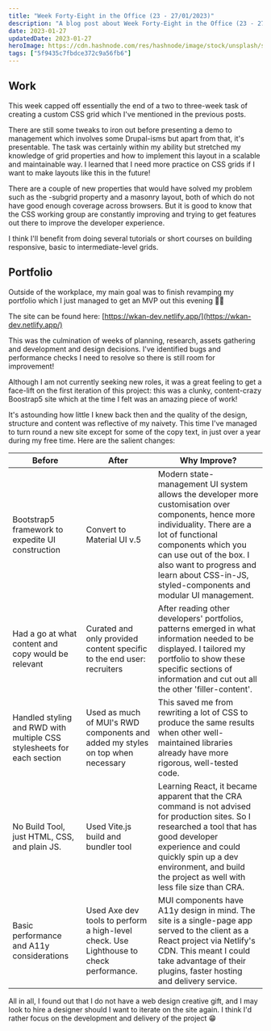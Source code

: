 ```yaml
---
title: "Week Forty-Eight in the Office (23 - 27/01/2023)"
description: "A blog post about Week Forty-Eight in the Office (23 - 27/01/2023)"
date: 2023-01-27
updatedDate: 2023-01-27
heroImage: https://cdn.hashnode.com/res/hashnode/image/stock/unsplash/s9CC2SKySJM/upload/3acf56e3a61fd537d852574a27cd09ec.jpeg
tags: ["5f9435c7fbdce372c9a56fb6"]
---
```


## Work

This week capped off essentially the end of a two to three-week task of creating a custom CSS grid which I've mentioned in the previous posts.

There are still some tweaks to iron out before presenting a demo to management which involves some Drupal-isms but apart from that, it's presentable. The task was certainly within my ability but stretched my knowledge of grid properties and how to implement this layout in a scalable and maintainable way. I learned that I need more practice on CSS grids if I want to make layouts like this in the future!

There are a couple of new properties that would have solved my problem such as the -subgrid property and a masonry layout, both of which do not have good enough coverage across browsers. But it is good to know that the CSS working group are constantly improving and trying to get features out there to improve the developer experience.

I think I'll benefit from doing several tutorials or short courses on building responsive, basic to intermediate-level grids.

## Portfolio

Outside of the workplace, my main goal was to finish revamping my portfolio which I just managed to get an MVP out this evening 💪🏽

The site can be found here: [https://wkan-dev.netlify.app/](https://wkan-dev.netlify.app/)

This was the culmination of weeks of planning, research, assets gathering and development and design decisions. I've identified bugs and performance checks I need to resolve so there is still room for improvement!

Although I am not currently seeking new roles, it was a great feeling to get a face-lift on the first iteration of this project: this was a clunky, content-crazy Boostrap5 site which at the time I felt was an amazing piece of work!

It's astounding how little I knew back then and the quality of the design, structure and content was reflective of my naivety. This time I've managed to turn round a new site except for some of the copy text, in just over a year during my free time. Here are the salient changes:

| Before | After | Why Improve? |
| --- | --- | --- |
| Bootstrap5 framework to expedite UI construction | Convert to Material UI v.5 | Modern state-management UI system allows the developer more customisation over components, hence more individuality. There are a lot of functional components which you can use out of the box. I also want to progress and learn about CSS-in-JS, styled-components and modular UI management. |
| Had a go at what content and copy would be relevant | Curated and only provided content specific to the end user: recruiters | After reading other developers' portfolios, patterns emerged in what information needed to be displayed. I tailored my portfolio to show these specific sections of information and cut out all the other 'filler-content'. |
| Handled styling and RWD with multiple CSS stylesheets for each section | Used as much of MUI's RWD components and added my styles on top when necessary | This saved me from rewriting a lot of CSS to produce the same results when other well-maintained libraries already have more rigorous, well-tested code. |
| No Build Tool, just HTML, CSS, and plain JS. | Used Vite.js build and bundler tool | Learning React, it became apparent that the CRA command is not advised for production sites. So I researched a tool that has good developer experience and could quickly spin up a dev environment, and build the project as well with less file size than CRA. |
| Basic performance and A11y considerations | Used Axe dev tools to perform a high-level check. Use Lighthouse to check performance. | MUI components have A11y design in mind. The site is a single-page app served to the client as a React project via Netlify's CDN. This meant I could take advantage of their plugins, faster hosting and delivery service. |

All in all, I found out that I do not have a web design creative gift, and I may look to hire a designer should I want to iterate on the site again. I think I'd rather focus on the development and delivery of the project 😁